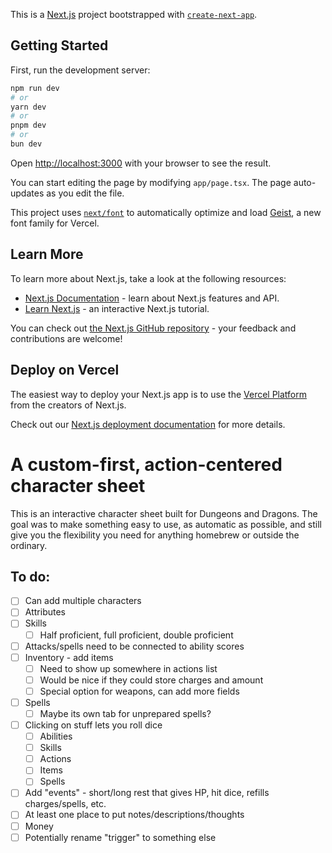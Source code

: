 This is a [Next.js](https://nextjs.org) project bootstrapped with [`create-next-app`](https://nextjs.org/docs/app/api-reference/cli/create-next-app).

## Getting Started

First, run the development server:

```bash
npm run dev
# or
yarn dev
# or
pnpm dev
# or
bun dev
```

Open [http://localhost:3000](http://localhost:3000) with your browser to see the result.

You can start editing the page by modifying `app/page.tsx`. The page auto-updates as you edit the file.

This project uses [`next/font`](https://nextjs.org/docs/app/building-your-application/optimizing/fonts) to automatically optimize and load [Geist](https://vercel.com/font), a new font family for Vercel.

## Learn More

To learn more about Next.js, take a look at the following resources:

-  [Next.js Documentation](https://nextjs.org/docs) - learn about Next.js features and API.
-  [Learn Next.js](https://nextjs.org/learn) - an interactive Next.js tutorial.

You can check out [the Next.js GitHub repository](https://github.com/vercel/next.js) - your feedback and contributions are welcome!

## Deploy on Vercel

The easiest way to deploy your Next.js app is to use the [Vercel Platform](https://vercel.com/new?utm_medium=default-template&filter=next.js&utm_source=create-next-app&utm_campaign=create-next-app-readme) from the creators of Next.js.

Check out our [Next.js deployment documentation](https://nextjs.org/docs/app/building-your-application/deploying) for more details.

# A custom-first, action-centered character sheet

This is an interactive character sheet built for Dungeons and Dragons. The goal was to make something easy to use, as automatic as possible, and still give you the flexibility you need for anything homebrew or outside the ordinary.

## To do:

-  [ ] Can add multiple characters
-  [ ] Attributes
-  [ ] Skills
   -  [ ] Half proficient, full proficient, double proficient
-  [ ] Attacks/spells need to be connected to ability scores
-  [ ] Inventory - add items
   -  [ ] Need to show up somewhere in actions list
   -  [ ] Would be nice if they could store charges and amount
   -  [ ] Special option for weapons, can add more fields
-  [ ] Spells
   -  [ ] Maybe its own tab for unprepared spells?
-  [ ] Clicking on stuff lets you roll dice
   -  [ ] Abilities
   -  [ ] Skills
   -  [ ] Actions
   -  [ ] Items
   -  [ ] Spells
-  [ ] Add "events" - short/long rest that gives HP, hit dice, refills charges/spells, etc.
-  [ ] At least one place to put notes/descriptions/thoughts
-  [ ] Money
-  [ ] Potentially rename "trigger" to something else
